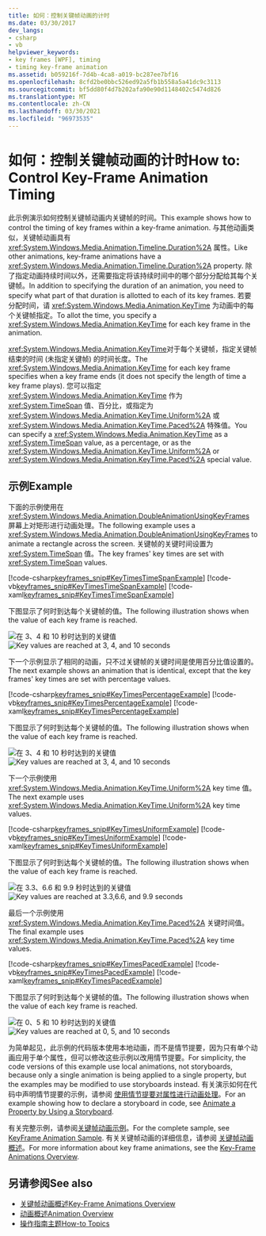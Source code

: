 ```yaml
---
title: 如何：控制关键帧动画的计时
ms.date: 03/30/2017
dev_langs:
- csharp
- vb
helpviewer_keywords:
- key frames [WPF], timing
- timing key-frame animation
ms.assetid: b059216f-7d4b-4ca8-a019-bc287ee7bf16
ms.openlocfilehash: 8cfd2be0bbc526ed92a5fb1b558a5a41dc9c3113
ms.sourcegitcommit: bf5dd80f4d7b202afa90e90d1148402c5474d826
ms.translationtype: MT
ms.contentlocale: zh-CN
ms.lasthandoff: 03/30/2021
ms.locfileid: "96973535"
---
```

# <a name="how-to-control-key-frame-animation-timing"></a><span data-ttu-id="af325-102">如何：控制关键帧动画的计时</span><span class="sxs-lookup"><span data-stu-id="af325-102">How to: Control Key-Frame Animation Timing</span></span>

<span data-ttu-id="af325-103">此示例演示如何控制关键帧动画内关键帧的时间。</span><span class="sxs-lookup"><span data-stu-id="af325-103">This example shows how to control the timing of key frames within a key-frame animation.</span></span> <span data-ttu-id="af325-104">与其他动画类似，关键帧动画具有 <xref:System.Windows.Media.Animation.Timeline.Duration%2A> 属性。</span><span class="sxs-lookup"><span data-stu-id="af325-104">Like other animations, key-frame animations have a <xref:System.Windows.Media.Animation.Timeline.Duration%2A> property.</span></span> <span data-ttu-id="af325-105">除了指定动画持续时间以外，还需要指定将该持续时间中的哪个部分分配给其每个关键帧。</span><span class="sxs-lookup"><span data-stu-id="af325-105">In addition to specifying the duration of an animation, you need to specify what part of that duration is allotted to each of its key frames.</span></span> <span data-ttu-id="af325-106">若要分配时间，请 <xref:System.Windows.Media.Animation.KeyTime> 为动画中的每个关键帧指定。</span><span class="sxs-lookup"><span data-stu-id="af325-106">To allot the time, you specify a <xref:System.Windows.Media.Animation.KeyTime> for each key frame in the animation.</span></span>

<span data-ttu-id="af325-107"><xref:System.Windows.Media.Animation.KeyTime>对于每个关键帧，指定关键帧结束的时间 (未指定关键帧) 的时间长度。</span><span class="sxs-lookup"><span data-stu-id="af325-107">The <xref:System.Windows.Media.Animation.KeyTime> for each key frame specifies when a key frame ends (it does not specify the length of time a key frame plays).</span></span> <span data-ttu-id="af325-108">您可以指定 <xref:System.Windows.Media.Animation.KeyTime> 作为 <xref:System.TimeSpan> 值、百分比，或指定为 <xref:System.Windows.Media.Animation.KeyTime.Uniform%2A> 或 <xref:System.Windows.Media.Animation.KeyTime.Paced%2A> 特殊值。</span><span class="sxs-lookup"><span data-stu-id="af325-108">You can specify a <xref:System.Windows.Media.Animation.KeyTime> as a <xref:System.TimeSpan> value, as a percentage, or as the <xref:System.Windows.Media.Animation.KeyTime.Uniform%2A> or <xref:System.Windows.Media.Animation.KeyTime.Paced%2A> special value.</span></span>

## <a name="example"></a><span data-ttu-id="af325-109">示例</span><span class="sxs-lookup"><span data-stu-id="af325-109">Example</span></span>

<span data-ttu-id="af325-110">下面的示例使用在 <xref:System.Windows.Media.Animation.DoubleAnimationUsingKeyFrames> 屏幕上对矩形进行动画处理。</span><span class="sxs-lookup"><span data-stu-id="af325-110">The following example uses a <xref:System.Windows.Media.Animation.DoubleAnimationUsingKeyFrames> to animate a rectangle across the screen.</span></span> <span data-ttu-id="af325-111">关键帧的关键时间设置为 <xref:System.TimeSpan> 值。</span><span class="sxs-lookup"><span data-stu-id="af325-111">The key frames' key times are set with <xref:System.TimeSpan> values.</span></span>

[!code-csharp[keyframes_snip#KeyTimesTimeSpanExample](~/samples/snippets/csharp/VS_Snippets_Wpf/keyframes_snip/CSharp/KeyTimesExample.cs#keytimestimespanexample)]
[!code-vb[keyframes_snip#KeyTimesTimeSpanExample](~/samples/snippets/visualbasic/VS_Snippets_Wpf/keyframes_snip/visualbasic/keytimesexample.vb#keytimestimespanexample)]
[!code-xaml[keyframes_snip#KeyTimesTimeSpanExample](~/samples/snippets/xaml/VS_Snippets_Wpf/keyframes_snip/XAML/KeyTimesExample.xaml#keytimestimespanexample)]

<span data-ttu-id="af325-112">下图显示了何时到达每个关键帧的值。</span><span class="sxs-lookup"><span data-stu-id="af325-112">The following illustration shows when the value of each key frame is reached.</span></span>

<span data-ttu-id="af325-113">![在 3、4 和 10 秒时达到的关键值](./media/graphicsmm-keyframe-keytime1-timespan.png "graphicsmm_keyframe_keytime1_timespan")</span><span class="sxs-lookup"><span data-stu-id="af325-113">![Key values are reached at 3, 4, and 10 seconds](./media/graphicsmm-keyframe-keytime1-timespan.png "graphicsmm_keyframe_keytime1_timespan")</span></span>

<span data-ttu-id="af325-114">下一个示例显示了相同的动画，只不过关键帧的关键时间是使用百分比值设置的。</span><span class="sxs-lookup"><span data-stu-id="af325-114">The next example shows an animation that is identical, except that the key frames' key times are set with percentage values.</span></span>

[!code-csharp[keyframes_snip#KeyTimesPercentageExample](~/samples/snippets/csharp/VS_Snippets_Wpf/keyframes_snip/CSharp/KeyTimesExample.cs#keytimespercentageexample)]
[!code-vb[keyframes_snip#KeyTimesPercentageExample](~/samples/snippets/visualbasic/VS_Snippets_Wpf/keyframes_snip/visualbasic/keytimesexample.vb#keytimespercentageexample)]
[!code-xaml[keyframes_snip#KeyTimesPercentageExample](~/samples/snippets/xaml/VS_Snippets_Wpf/keyframes_snip/XAML/KeyTimesExample.xaml#keytimespercentageexample)]

<span data-ttu-id="af325-115">下图显示了何时到达每个关键帧的值。</span><span class="sxs-lookup"><span data-stu-id="af325-115">The following illustration shows when the value of each key frame is reached.</span></span>

<span data-ttu-id="af325-116">![在 3、4 和 10 秒时达到的关键值](./media/graphicsmm-keyframe-keytime2-percentage.png "graphicsmm_keyframe_keytime2_percentage")</span><span class="sxs-lookup"><span data-stu-id="af325-116">![Key values are reached at 3, 4, and 10 seconds](./media/graphicsmm-keyframe-keytime2-percentage.png "graphicsmm_keyframe_keytime2_percentage")</span></span>

<span data-ttu-id="af325-117">下一个示例使用 <xref:System.Windows.Media.Animation.KeyTime.Uniform%2A> key time 值。</span><span class="sxs-lookup"><span data-stu-id="af325-117">The next example uses <xref:System.Windows.Media.Animation.KeyTime.Uniform%2A> key time values.</span></span>

[!code-csharp[keyframes_snip#KeyTimesUniformExample](~/samples/snippets/csharp/VS_Snippets_Wpf/keyframes_snip/CSharp/KeyTimesExample.cs#keytimesuniformexample)]
[!code-vb[keyframes_snip#KeyTimesUniformExample](~/samples/snippets/visualbasic/VS_Snippets_Wpf/keyframes_snip/visualbasic/keytimesexample.vb#keytimesuniformexample)]
[!code-xaml[keyframes_snip#KeyTimesUniformExample](~/samples/snippets/xaml/VS_Snippets_Wpf/keyframes_snip/XAML/KeyTimesExample.xaml#keytimesuniformexample)]

<span data-ttu-id="af325-118">下图显示了何时到达每个关键帧的值。</span><span class="sxs-lookup"><span data-stu-id="af325-118">The following illustration shows when the value of each key frame is reached.</span></span>

<span data-ttu-id="af325-119">![在 3.3、6.6 和 9.9 秒时达到的关键值](./media/graphicsmm-keyframe-keytime3-uniform.png "graphicsmm_keyframe_keytime3_uniform")</span><span class="sxs-lookup"><span data-stu-id="af325-119">![Key values are reached at 3.3,6.6, and 9.9 seconds](./media/graphicsmm-keyframe-keytime3-uniform.png "graphicsmm_keyframe_keytime3_uniform")</span></span>

<span data-ttu-id="af325-120">最后一个示例使用 <xref:System.Windows.Media.Animation.KeyTime.Paced%2A> 关键时间值。</span><span class="sxs-lookup"><span data-stu-id="af325-120">The final example uses <xref:System.Windows.Media.Animation.KeyTime.Paced%2A> key time values.</span></span>

[!code-csharp[keyframes_snip#KeyTimesPacedExample](~/samples/snippets/csharp/VS_Snippets_Wpf/keyframes_snip/CSharp/KeyTimesExample.cs#keytimespacedexample)]
[!code-vb[keyframes_snip#KeyTimesPacedExample](~/samples/snippets/visualbasic/VS_Snippets_Wpf/keyframes_snip/visualbasic/keytimesexample.vb#keytimespacedexample)]
[!code-xaml[keyframes_snip#KeyTimesPacedExample](~/samples/snippets/xaml/VS_Snippets_Wpf/keyframes_snip/XAML/KeyTimesExample.xaml#keytimespacedexample)]

<span data-ttu-id="af325-121">下图显示了何时到达每个关键帧的值。</span><span class="sxs-lookup"><span data-stu-id="af325-121">The following illustration shows when the value of each key frame is reached.</span></span>

<span data-ttu-id="af325-122">![在 0、5 和 10 秒时达到的关键值](./media/graphicsmm-keyframe-keytime4-paced.png "graphicsmm_keyframe_keytime4_paced")</span><span class="sxs-lookup"><span data-stu-id="af325-122">![Key values are reached at 0, 5, and 10 seconds](./media/graphicsmm-keyframe-keytime4-paced.png "graphicsmm_keyframe_keytime4_paced")</span></span>

<span data-ttu-id="af325-123">为简单起见，此示例的代码版本使用本地动画，而不是情节提要，因为只有单个动画应用于单个属性，但可以修改这些示例以改用情节提要。</span><span class="sxs-lookup"><span data-stu-id="af325-123">For simplicity, the code versions of this example use local animations, not storyboards, because only a single animation is being applied to a single property, but the examples may be modified to use storyboards instead.</span></span> <span data-ttu-id="af325-124">有关演示如何在代码中声明情节提要的示例，请参阅 [使用情节提要对属性进行动画处理](how-to-animate-a-property-by-using-a-storyboard.md)。</span><span class="sxs-lookup"><span data-stu-id="af325-124">For an example showing how to declare a storyboard in code, see [Animate a Property by Using a Storyboard](how-to-animate-a-property-by-using-a-storyboard.md).</span></span>

<span data-ttu-id="af325-125">有关完整示例，请参阅[关键帧动画示例](https://github.com/microsoft/WPF-Samples/tree/master/Animation/KeyFrameAnimation)。</span><span class="sxs-lookup"><span data-stu-id="af325-125">For the complete sample, see [KeyFrame Animation Sample](https://github.com/microsoft/WPF-Samples/tree/master/Animation/KeyFrameAnimation).</span></span> <span data-ttu-id="af325-126">有关关键帧动画的详细信息，请参阅 [关键帧动画概述](key-frame-animations-overview.md)。</span><span class="sxs-lookup"><span data-stu-id="af325-126">For more information about key frame animations, see the [Key-Frame Animations Overview](key-frame-animations-overview.md).</span></span>

## <a name="see-also"></a><span data-ttu-id="af325-127">另请参阅</span><span class="sxs-lookup"><span data-stu-id="af325-127">See also</span></span>

- [<span data-ttu-id="af325-128">关键帧动画概述</span><span class="sxs-lookup"><span data-stu-id="af325-128">Key-Frame Animations Overview</span></span>](key-frame-animations-overview.md)
- [<span data-ttu-id="af325-129">动画概述</span><span class="sxs-lookup"><span data-stu-id="af325-129">Animation Overview</span></span>](animation-overview.md)
- [<span data-ttu-id="af325-130">操作指南主题</span><span class="sxs-lookup"><span data-stu-id="af325-130">How-to Topics</span></span>](animation-and-timing-how-to-topics.md)
